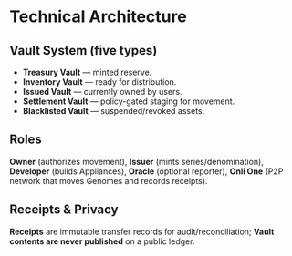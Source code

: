 # Technical Architecture

## Vault System (five types)
- **Treasury Vault** — minted reserve.  
- **Inventory Vault** — ready for distribution.  
- **Issued Vault** — currently owned by users.  
- **Settlement Vault** — policy-gated staging for movement.  
- **Blacklisted Vault** — suspended/revoked assets.

## Roles
**Owner** (authorizes movement), **Issuer** (mints series/denomination), **Developer** (builds Appliances), **Oracle** (optional reporter), **Onli One** (P2P network that moves Genomes and records receipts).

## Receipts & Privacy
**Receipts** are immutable transfer records for audit/reconciliation; **Vault contents are never published** on a public ledger.
